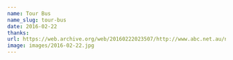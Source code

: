 ```yaml
---
name: Tour Bus
name_slug: tour-bus
date: 2016-02-22
thanks:
url: https://web.archive.org/web/20160222023507/http://www.abc.net.au/news/2016-02-22/passengers-rescued-after-bus-crashes-into-melbourne-overpass/7188800
image: images/2016-02-22.jpg
---
```

